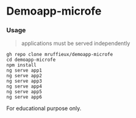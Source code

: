 # Demoapp-microfe

### Usage

> applications must be served independently

```shell
gh repo clone mruffieux/demoapp-microfe
cd demoapp-microfe
npm install
ng serve app1
ng serve app2
ng serve app3
ng serve app4
ng serve app5
ng serve app6
```

For educational purpose only.
